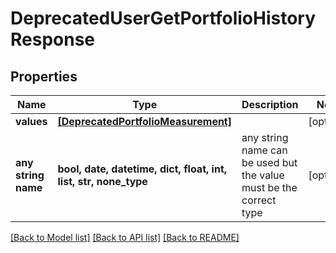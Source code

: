 # DeprecatedUserGetPortfolioHistoryResponse


## Properties
Name | Type | Description | Notes
------------ | ------------- | ------------- | -------------
**values** | [**[DeprecatedPortfolioMeasurement]**](DeprecatedPortfolioMeasurement.md) |  | [optional] 
**any string name** | **bool, date, datetime, dict, float, int, list, str, none_type** | any string name can be used but the value must be the correct type | [optional]

[[Back to Model list]](../README.md#documentation-for-models) [[Back to API list]](../README.md#documentation-for-api-endpoints) [[Back to README]](../README.md)


